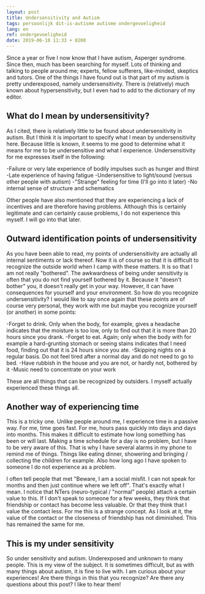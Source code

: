 ```yaml
---
layout: post
title: Undersensitivity and Autism
tags: persoonlijk dit-is-autisme autisme ondergevoeligheid
lang: en
ref: ondergevoeligheid
date: 2019-06-18 11:33 + 0200
---
```

Since a year or five I now know that I have autism, Asperger syndrome. Since then, much has been searching for myself. Lots of thinking and talking to people around me; experts, fellow sufferers, like-minded, skeptics and tutors. One of the things I have found out is that part of my autism is pretty underexposed, namely undersensitivity. There is (relatively) much known about hypersensitivity, but I even had to add to the dictionary of my editor. 

## What do I mean by undersensitivity?

As I cited, there is relatively little to be found about undersensitivity in autism. But I think it is important to specify what I mean by undersensitivity here. Because little is known, it seems to me good to determine what it means for me to be undersensitive and what I experience. Undersensitivity for me expresses itself in the following:

-Failure or very late experience of bodily impulses such as hunger and thirst 
-Late experience of having fatigue 
-Undersensitive to light/sound (versus other people with autism) 
-"Strange" feeling for time (I'll go into it later) 
-No internal sense of structure and schematics

Other people have also mentioned that they are experiencing a lack of incentives and are therefore having problems. Although this is certainly legitimate and can certainly cause problems, I do not experience this myself. I will go into that later. 

## Outward identification points of undersensitivity 

As you have been able to read, my points of undersensitivity are actually all internal sentiments or lack thereof. Now it is of course so that it is difficult to recognize the outside world when I camp with these matters. It is so that I am not really "bothered". The awkwardness of being under sensitivity is often that you do not find yourself bothered by it. Because it "doesn't bother" you, it doesn't really get in your way. However, it can have consequences for yourself and your environment. So how do you recognize undersensitivity? I would like to say once again that these points are of course very personal, they work with me but maybe you recognize yourself (or another) in some points: 

-Forget to drink. Only when the body, for example, gives a headache indicates that the moisture is too low, only to find out that it is more than 20 hours since you drank.
-Forget to eat. Again; only when the body with for example a hard-grunting stomach or seeing stains indicates that I need food, finding out that it is 24 hours since you ate.
-Skipping nights on a regular basis. Do not feel tired after a normal day and do not need to go to bed.
-Have rubbish in the house and you are not, or hardly not, bothered by it 
-Music need to concentrate on your work 

These are all things that can be recognized by outsiders. I myself actually experienced these things all.

## Another way of experiencing time 

This is a tricky one. Unlike people around me, I experience time in a passive way. For me, time goes fast. For me, hours pass quickly into days and days into months. This makes it difficult to estimate how long something has been or will last. Making a time schedule for a day is no problem, but I have to be very aware of this. That is why I have several alarms in my phone to remind me of things. Things like eating dinner, showering and bringing / collecting the children for example. Also how long ago I have spoken to someone I do not experience as a problem.

I often tell people that met "Beware, I am a social misfit. I can not speak for months and then just continue where we left off". That's exactly what I mean. I notice that NTers (neuro-typical / "normal" people) attach a certain value to this. If I don't speak to someone for a few weeks, they think that friendship or contact has become less valuable. Or that they think that I value the contact less. For me this is a strange concept. As I look at it, the value of the contact or the closeness of friendship has not diminished. This has remained the same for me.

## This is my under sensitivity

So under sensitivity and autism. Underexposed and unknown to many people. This is my view of the subject. It is sometimes difficult, but as with many things about autism, it is fine to live with. I am curious about your experiences! Are there things in this that you recognize? Are there any questions about this post? I like to hear them!
